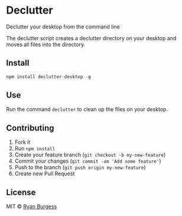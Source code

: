 # Declutter
Declutter your desktop from the command line

The declutter script creates a declutter directory on your desktop and moves all files into the directory.

## Install

```js
npm install declutter-desktop -g
```

## Use
Run the command `declutter` to clean up the files on your desktop.

## Contributing
1. Fork it
2. Run `npm install`
3. Create your feature branch (`git checkout -b my-new-feature`)
4. Commit your changes (`git commit -am 'Add some feature'`)
5. Push to the branch (`git push origin my-new-feature`)
6. Create new Pull Request

## License
MIT © [Ryan Burgess](http://github.com/ryanburgess)
